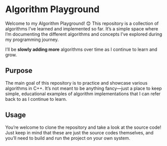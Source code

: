 # Algorithm Playground

Welcome to my Algorithm Playground! 😊 This repository is a collection of algorithms I’ve learned and implemented so far. It’s a simple space where I’m documenting the different algorithms and concepts I’ve explored during my programming journey.

I’ll be **slowly adding more** algorithms over time as I continue to learn and grow.

## Purpose

The main goal of this repository is to practice and showcase various algorithms in C++. It’s not meant to be anything fancy—just a place to keep simple, educational examples of algorithm implementations that I can refer back to as I continue to learn.

## Usage

You’re welcome to clone the repository and take a look at the source code! Just keep in mind that these are just the source codes themselves, and you’ll need to build and run the project on your own system.
